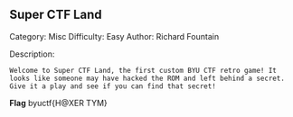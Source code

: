 ## Super CTF Land
Category: Misc
Difficulty: Easy
Author: Richard Fountain

Description: 
```
Welcome to Super CTF Land, the first custom BYU CTF retro game! It looks like someone may have hacked the ROM and left behind a secret. Give it a play and see if you can find that secret!
```

**Flag** byuctf{H@XER TYM}